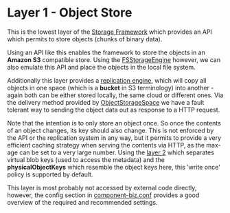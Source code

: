 # Layer 1 - Object Store

This is the lowest layer of the [Storage Framework](../) which provides an API which permits to store objects (chunks of binary data).

Using an API like this enables the framework to store the objects in an **Amazon S3** compatible store. Using
the [FSStorageEngine](FSStorageEngine.java) however, we can also emulate this API and place the objects in
the local file system.

Additionally this layer provides a [replication engine](replication/), which will copy all objects in one space 
(which is a **bucket** in S3 terminology) into another - again both can be either stored locally,
the same cloud or different ones. Via the delivery method provided by [ObjectStorageSpace](ObjectStorageSpace.java)
we have a fault tolerant way to sending the object data out as response to a HTTP request.

Note that the intention is to only store an object once. So once the contents of an object changes,
its key should also change. This is not enforced by the API or the replication system in any way, but
it permits to provide a very efficient caching strategy when serving the contents via HTTP, as the max-age
can be set to a very large number. Using the [layer 2](../layer2/) which separates virtual blob keys
(used to access the metadata) and the **physicalObjectKeys** which resemble the object keys here, this
'write once' policy is supported by default.

This layer is most probably not accessed by external code directly, however, the config section
in [component-biz.conf](../../../../../resources/component-biz.conf) provides a good overview of the
required and recommended settings.
